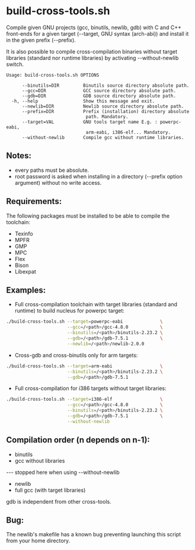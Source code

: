 # build-cross-tools.sh #

Compile given GNU projects (gcc, binutils, newlib, gdb) with C and C++
front-ends for a given target (--target, GNU syntax (arch-abi)) and
install it in the given prefix (--prefix).

It is also possible to compile cross-compilation binaries without
target libraries (standard nor runtime libraries) by activating
--without-newlib switch.

```
Usage: build-cross-tools.sh OPTIONS

      --binutils=DIR         Binutils source directory absolute path.
      --gcc=DIR              GCC source directory absolute path.
      --gdb=DIR              GDB source directory absolute path.
  -h, --help                 Show this message and exit.
      --newlib=DIR           Newlib source directory absolute path.
      --prefix=DIR           Prefix (installation) directory absolute
                              path. Mandatory.
      --target=VAL           GNU tools target name E.g. : powerpc-eabi,
                              arm-eabi, i386-elf... Mandatory.
      --without-newlib       Compile gcc without runtime libraries.
```


## Notes: ##

- every paths must be absolute.
- root password is asked when installing in a directory (--prefix
  option argument) without no write access.


## Requirements: ##

The following packages must be installed to be able to compile the toolchain:
- Texinfo
- MPFR
- GMP
- MPC
- Flex
- Bison
- Libexpat

## Examples: ##

- Full cross-compilation toolchain with target libraries (standard and
  runtime) to build nucleus for powerpc target:


```sh
./build-cross-tools.sh --target=powerpc-eabi              \
                       --gcc=/<path>/gcc-4.8.0            \
                       --binutils=/<path>/binutils-2.23.2 \
                       --gdb=/<path>/gdb-7.5.1            \
                       --newlib=/<path>/newlib-2.0.0
```

- Cross-gdb and cross-binutils only for arm targets:


```sh
./build-cross-tools.sh --target=arm-eabi                  \
                       --binutils=/<path>/binutils-2.23.2 \
                       --gdb=/<path>/gdb-7.5.1
```

- Full cross-compilation for i386 targets without target libraries:


```sh
./build-cross-tools.sh --target=i386-elf                  \
                       --gcc=/<path>/gcc-4.8.0            \
                       --binutils=/<path>/binutils-2.23.2 \
                       --gdb=/<path>/gdb-7.5.1            \
                       --without-newlib
```


## Compilation order (n depends on n-1): ##

- binutils
- gcc without libraries

--- stopped here when using --without-newlib

- newlib
- full gcc (with target libraries)

gdb is independent from other cross-tools.


## Bug: ##

The newlib's makefile has a known bug preventing launching this script
from your home directory.
